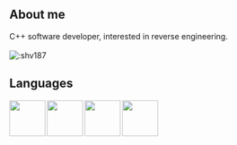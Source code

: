 ## About me
C++ software developer, interested in reverse engineering.
\
\
![:shv187](https://moe-counter.glitch.me/get/@shv187?theme=asoul)


## Languages
[<img align="left" height="64" width="64" src="https://img.icons8.com/color/48/000000/c-plus-plus-logo.png" />](https://isocpp.org/)
[<img align="left" height="64" width="64" src="https://img.icons8.com/color/48/000000/javascript--v1.png" />](https://www.javascript.com/)
[<img align="left" height="64" width="64" src="https://pics.freeicons.io/uploads/icons/png/3500035511551941187-512.png" />](https://www.lua.org/)
[<img align="left" height="64" width="64" src="https://img.icons8.com/color/48/000000/python--v1.png" />](https://www.python.org/)
